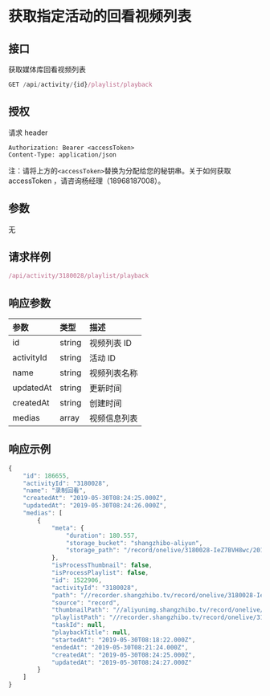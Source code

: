 # 获取指定活动的回看视频列表

## 接口

获取媒体库回看视频列表

```javascript
GET /api/activity/{id}/playlist/playback
```

## 授权

请求 header

```http
Authorization: Bearer <accessToken>
Content-Type: application/json
```

注：请将上方的`<accessToken>`替换为分配给您的秘钥串。关于如何获取 accessToken ，请咨询杨经理（18968187008）。

## 参数

无

## 请求样例

```javascript
/api/activity/3180028/playlist/playback
```

## 响应参数

| 参数 | 类型 | 描述 |
| :--- | :--- | :--- |
| id | string | 视频列表 ID |
| activityId | string | 活动 ID |
| name | string | 视频列表名称 |
| updatedAt | string | 更新时间 |
| createdAt | string | 创建时间 |
| medias | array | 视频信息列表 |

## 响应示例

```javascript
{
    "id": 186655,
    "activityId": "3180028",
    "name": "录制回看",
    "createdAt": "2019-05-30T08:24:25.000Z",
    "updatedAt": "2019-05-30T08:24:26.000Z",
    "medias": [
        {
            "meta": {
                "duration": 180.557,
                "storage_bucket": "shangzhibo-aliyun",
                "storage_path": "/record/onelive/3180028-IeZ7BVH8wc/2019-05-30-16-18-23_2019-05-30-16-21-23.m3u8"
            },
            "isProcessThumbnail": false,
            "isProcessPlaylist": false,
            "id": 1522906,
            "activityId": "3180028",
            "path": "//recorder.shangzhibo.tv/record/onelive/3180028-IeZ7BVH8wc/2019-05-30-16-18-23_2019-05-30-16-21-23.m3u8",
            "source": "record",
            "thumbnailPath": "//aliyunimg.shangzhibo.tv/record/onelive/3180028-IeZ7BVH8wc/2019-05-30-16-18-23_2019-05-30-16-21-23.m3u8-preview.jpg",
            "playlistPath": "//recorder.shangzhibo.tv/record/onelive/3180028-IeZ7BVH8wc/2019-05-30-16-18-23_2019-05-30-16-21-23.m3u8",
            "taskId": null,
            "playbackTitle": null,
            "startedAt": "2019-05-30T08:18:22.000Z",
            "endedAt": "2019-05-30T08:21:24.000Z",
            "createdAt": "2019-05-30T08:24:25.000Z",
            "updatedAt": "2019-05-30T08:24:27.000Z"
        }
    ]
}
```

